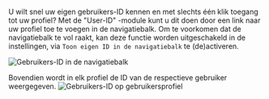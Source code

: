 U wilt snel uw eigen gebruikers-ID kennen en met slechts één klik toegang tot uw profiel?
Met de "User-ID" -module kunt u dit doen door een link naar uw profiel toe te voegen in de navigatiebalk.
Om te voorkomen dat de navigatiebalk te vol raakt, kan deze functie worden uitgeschakeld in de instellingen,
 via `Toon eigen ID in de navigatiebalk` te (de)activeren.

![Gebruikers-ID in de navigatiebalk](/v4/docs/assets/img/navbar.png)

Bovendien wordt in elk profiel de ID van de respectieve gebruiker weergegeven.
![Gebruikers-ID op gebruikersprofiel](/v4/docs/assets/img/profile.png)
